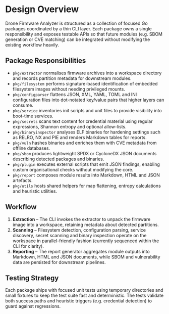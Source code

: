 # Design Overview

Drone Firmware Analyzer is structured as a collection of focused Go packages
coordinated by a thin CLI layer. Each package owns a single responsibility and
exposes testable APIs so that future modules (e.g. SBOM generation or CVE
matching) can be integrated without modifying the existing workflow heavily.

## Package Responsibilities

- `pkg/extractor` normalises firmware archives into a workspace directory and
  records partition metadata for downstream modules.
- `pkg/filesystem` performs signature-based identification of embedded
  filesystem images without needing privileged mounts.
- `pkg/configparser` flattens JSON, XML, YAML, TOML and INI configuration files
  into dot-notated key/value pairs that higher layers can consume.
- `pkg/service` inventories init scripts and unit files to provide visibility
  into boot-time services.
- `pkg/secrets` scans text content for credential material using regular
  expressions, Shannon entropy and optional allow-lists.
- `pkg/binaryinspector` analyses ELF binaries for hardening settings such as
  RELRO, NX and PIE and renders Markdown tables for reports.
- `pkg/vuln` hashes binaries and enriches them with CVE metadata from offline
  databases.
- `pkg/sbom` produces lightweight SPDX or CycloneDX JSON documents describing
  detected packages and binaries.
- `pkg/plugin` executes external scripts that emit JSON findings, enabling
  custom organisational checks without modifying the core.
- `pkg/report` composes module results into Markdown, HTML and JSON artefacts.
- `pkg/utils` hosts shared helpers for map flattening, entropy calculations and
  heuristic utilities.

## Workflow

1. **Extraction** – The CLI invokes the extractor to unpack the firmware image
   into a workspace, retaining metadata about detected partitions.
2. **Scanning** – Filesystem detection, configuration parsing, service
   discovery, secret scanning and binary inspection operate on the workspace in
   parallel-friendly fashion (currently sequenced within the CLI for clarity).
3. **Reporting** – The report generator aggregates module outputs into Markdown,
   HTML and JSON documents, while SBOM and vulnerability data are persisted for
   downstream pipelines.

## Testing Strategy

Each package ships with focused unit tests using temporary directories and
small fixtures to keep the test suite fast and deterministic. The tests validate
both success paths and heuristic triggers (e.g. credential detection) to guard
against regressions.

